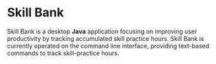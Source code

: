 # Skill Bank
Skill Bank is a desktop **Java** application focusing on improving user productivity by tracking accumulated skill practice hours. Skill Bank is currently operated on the command line interface, providing text-based commands to track skill-practice hours.
